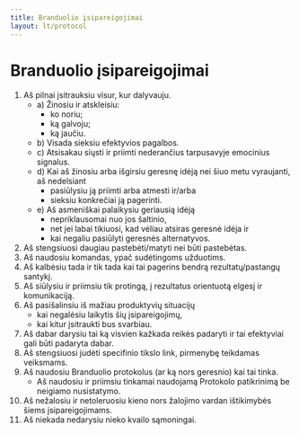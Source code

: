 ```yaml
---
title: Branduolio įsipareigojimai
layout: lt/protocol
---
```

# Branduolio įsipareigojimai

1. Aš pilnai įsitrauksiu visur, kur dalyvauju.
    * a) Žinosiu ir atskleisiu:
        - ko noriu;
        - ką galvoju;
        - ką jaučiu.
    * b) Visada sieksiu efektyvios pagalbos.
    * c) Atsisakau siųsti ir priimti nederančius tarpusavyje emocinius signalus.
    * d) Kai aš žinosiu arba išgirsiu geresnę idėją nei šiuo metu vyraujanti, aš nedelsiant
        - pasiūlysiu ją priimti arba atmesti ir/arba
        - sieksiu konkrečiai ją pagerinti.
    * e) Aš asmeniškai palaikysiu geriausią idėją
        - nepriklausomai nuo jos šaltinio,
        - net jei labai tikiuosi, kad vėliau atsiras geresnė idėja ir
        - kai negaliu pasiūlyti geresnės alternatyvos.
2. Aš stengsiuosi daugiau pastebėti/matyti nei būti pastebėtas.
3. Aš naudosiu komandas, ypač sudėtingoms užduotims.
4. Aš kalbėsiu tada ir tik tada kai tai pagerins bendrą rezultatų/pastangų santykį.
5. Aš siūlysiu ir priimsiu tik protingą, į rezultatus orientuotą elgesį ir komunikaciją.
6. Aš pasišalinsiu iš mažiau produktyvių situacijų
    * kai negalėsiu laikytis šių įsipareigojimų,
    * kai kitur įsitraukti bus svarbiau.
7. Aš dabar darysiu tai ką visvien kažkada reikės padaryti ir tai efektyviai gali būti padaryta dabar.
8. Aš stengsiuosi judėti specifinio tikslo link, pirmenybę teikdamas veiksmams.
9. Aš naudosiu Branduolio protokolus (ar ką nors geresnio) kai tai tinka.
    * Aš naudosiu ir priimsiu tinkamai naudojamą Protokolo patikrinimą be neigiamo nusistatymo.
10. Aš nežalosiu ir netoleruosiu kieno nors žalojimo vardan ištikimybės šiems įsipareigojimams.
11. Aš niekada nedarysiu nieko kvailo sąmoningai.
